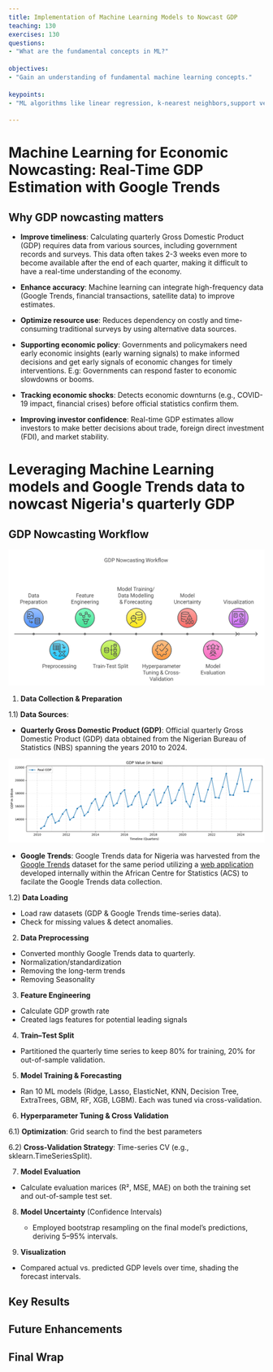 ```yaml
---
title: Implementation of Machine Learning Models to Nowcast GDP
teaching: 130
exercises: 130
questions:
- "What are the fundamental concepts in ML?"

objectives:
- "Gain an understanding of fundamental machine learning concepts."

keypoints:
- "ML algorithms like linear regression, k-nearest neighbors,support vector Machine, xgboost and random forests are vital algorithms"

---
```

# Machine Learning for Economic Nowcasting: Real-Time GDP Estimation with Google Trends

## Why GDP nowcasting matters

- **Improve timeliness**: Calculating quarterly Gross Domestic Product (GDP) requires data from various sources, including government records and surveys. This data often takes 2-3 weeks even more to become available after the end of each quarter, making it difficult to have a real-time understanding of the economy.

- **Enhance accuracy**: Machine learning can integrate high-frequency data (Google Trends, financial transactions, satellite data) to improve estimates.

- **Optimize resource use**: Reduces dependency on costly and time-consuming traditional surveys by using alternative data sources.

- **Supporting economic policy**: Governments and policymakers need early economic insights (early warning signals) to make informed decisions and get early signals of economic changes for timely interventions. E.g: Governments can respond faster to economic slowdowns or booms.

- **Tracking economic shocks**: Detects economic downturns (e.g., COVID-19 impact, financial crises) before official statistics confirm them.
  
- **Improving investor confidence**: Real-time GDP estimates allow investors to make better decisions about trade, foreign direct investment (FDI), and market stability.

# Leveraging Machine Learning models and Google Trends data to nowcast Nigeria's quarterly GDP

## GDP Nowcasting Workflow

![](../assets/img/GDP-Nowcasting-Workflow.png)

1) **Data Collection & Preparation**

1.1) **Data Sources**:

   - **Quarterly Gross Domestic Product (GDP)**: Official quarterly Gross Domestic Product (GDP) data obtained from the Nigerian Bureau of Statistics (NBS) spanning the years 2010 to 2024.
  
![](../assets/img/gdp_quarterly_nigeria.png)
     
   - **Google Trends**: Google Trends data for Nigeria was harvested from the [Google Trends](https://trends.google.com/trends/) dataset for the same period utilizing a [web application](https://mlops-gpd-nowcasting-88t9uagbxrtgq2ajmbpcw4.streamlit.app/) developed internally within the African Centre for Statistics (ACS) to facilate the Google Trends data collection.

1.2)  **Data Loading**

- Load raw datasets (GDP & Google Trends time-series data).
- Check for missing values & detect anomalies.

2) **Data Preprocessing**

- Converted monthly Google Trends data to quarterly.
- Normalization/standardization
- Removing the long-term trends 
- Removing Seasonality

3) **Feature Engineering**

- Calculate GDP growth rate
- Created lags features for potential leading signals
  

4) **Train–Test Split**

- Partitioned the quarterly time series to keep 80% for training, 20% for out-of-sample validation.

5) **Model Training & Forecasting**
   
- Ran 10 ML models (Ridge, Lasso, ElasticNet, KNN, Decision Tree, ExtraTrees, GBM, RF, XGB, LGBM). Each was tuned via cross-validation.

6) **Hyperparameter Tuning & Cross Validation**

6.1)  **Optimization**: Grid search  to find the best parameters

6.2) **Cross-Validation Strategy**: Time-series CV (e.g., sklearn.TimeSeriesSplit).

7) **Model Evaluation**

- Calculate evaluation marices (R², MSE, MAE) on both the training set and out-of-sample test set.

8) **Model Uncertainty** (Confidence Intervals)
   - Employed bootstrap resampling on the final model’s predictions, deriving 5–95% intervals.
     
10) **Visualization**

- Compared actual vs. predicted GDP levels over time, shading the forecast intervals.

## Key Results

## Future Enhancements

## Final Wrap
